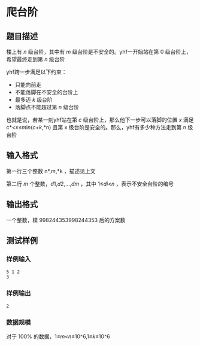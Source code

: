 # 爬台阶

## 题目描述

楼上有 *n* 级台阶，其中有 *m* 级台阶是不安全的。yhf一开始站在第 0 级台阶上，希望最终走到第 *n* 级台阶

yhf跨一步满足以下约束：

- 只能向前走
- 不能落脚在不安全的台阶上
- 最多迈 *k* 级台阶
- 落脚点不能超过第 *n* 级台阶

也就是说，若某一刻yhf站在第 *c* 级台阶上，那么他下一步可以落脚的位置 *x* 满足 c*<*x*≤*m*i*n*(*c*+*k*,*n) 且第 x 级台阶是安全的。那么，yhf有多少种方法走到第 n 级台阶

## 输入格式

第一行三个整数 n*,*m*,*k ，描述见上文

第二行 *m* 个整数，*d*1,*d*2,...,*dm* ，其中 1≤*di*<*n* ，表示不安全台阶的编号

## 输出格式

一个整数，模 998244353998244353 后的方案数

## 测试样例

### 样例输入

```
5 1 2
3
```

### 样例输出

```
2
```

### 数据规模

对于 100% 的数据，1≤*m*<*n*≤10^6,1≤*k*≤10^6
